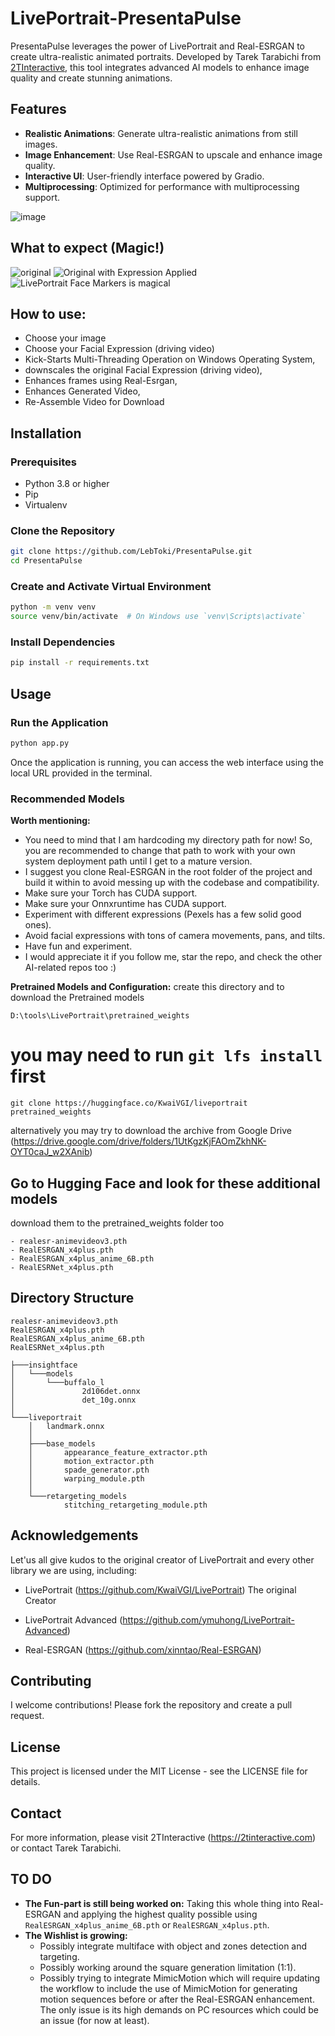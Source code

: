 # LivePortrait-PresentaPulse

PresentaPulse leverages the power of LivePortrait and Real-ESRGAN to create ultra-realistic animated portraits. Developed by Tarek Tarabichi from [2TInteractive](https://2tinteractive.com), this tool integrates advanced AI models to enhance image quality and create stunning animations.

## Features

- **Realistic Animations**: Generate ultra-realistic animations from still images.
- **Image Enhancement**: Use Real-ESRGAN to upscale and enhance image quality.
- **Interactive UI**: User-friendly interface powered by Gradio.
- **Multiprocessing**: Optimized for performance with multiprocessing support.

![image](https://github.com/user-attachments/assets/913378a1-406d-4a63-b00d-1f1ef3426ff7)

## What to expect (Magic!)
![original](https://github.com/user-attachments/assets/79297188-24dc-4841-83f8-decaf9d67f0a)
![Original with Expression Applied](https://github.com/user-attachments/assets/da6dcde1-7772-4356-bcf5-5b74a8cbf4c4)
![LivePortrait Face Markers is magical](https://github.com/user-attachments/assets/fcb28cb4-f519-4aa5-b7eb-68d655394666)


## How to use:
- Choose your image
- Choose your Facial Expression (driving video)
- Kick-Starts Multi-Threading Operation on Windows Operating System,
- downscales the original Facial Expression (driving video),
- Enhances frames using Real-Esrgan,
- Enhances Generated Video,
- Re-Assemble Video for Download
  
## Installation

### Prerequisites

- Python 3.8 or higher
- Pip
- Virtualenv

### Clone the Repository

```sh
git clone https://github.com/LebToki/PresentaPulse.git
cd PresentaPulse
```

### Create and Activate Virtual Environment
```sh
python -m venv venv
source venv/bin/activate  # On Windows use `venv\Scripts\activate`
```

### Install Dependencies
```sh
pip install -r requirements.txt
```

## Usage

### Run the Application
```sh
python app.py
```
Once the application is running, you can access the web interface using the local URL provided in the terminal.

### Recommended Models

**Worth mentioning:**
- You need to mind that I am hardcoding my directory path for now! So, you are recommended to change that path to work with your own system deployment path until I get to a mature version.
- I suggest you clone Real-ESRGAN in the root folder of the project and build it within to avoid messing up with the codebase and compatibility.
- Make sure your Torch has CUDA support.
- Make sure your Onnxruntime has CUDA support.
- Experiment with different expressions (Pexels has a few solid good ones).
- Avoid facial expressions with tons of camera movements, pans, and tilts.
- Have fun and experiment.
- I would appreciate it if you follow me, star the repo, and check the other AI-related repos too :)

**Pretrained Models and Configuration:**
create this directory and to download the Pretrained models 
```text
D:\tools\LivePortrait\pretrained_weights
```

# you may need to run `git lfs install` first
```text
git clone https://huggingface.co/KwaiVGI/liveportrait pretrained_weights
```
alternatively you may try to download the archive from Google Drive
(https://drive.google.com/drive/folders/1UtKgzKjFAOmZkhNK-OYT0caJ_w2XAnib)

## Go to Hugging Face and look for these additional models 
download them to the pretrained_weights folder too

```plaintext
- realesr-animevideov3.pth
- RealESRGAN_x4plus.pth
- RealESRGAN_x4plus_anime_6B.pth
- RealESRNet_x4plus.pth
```

## Directory Structure

```plaintext
realesr-animevideov3.pth
RealESRGAN_x4plus.pth
RealESRGAN_x4plus_anime_6B.pth
RealESRNet_x4plus.pth

├───insightface
│   └───models
│       └───buffalo_l
│               2d106det.onnx
│               det_10g.onnx
│               
└───liveportrait
    │   landmark.onnx
    │   
    ├───base_models
    │       appearance_feature_extractor.pth
    │       motion_extractor.pth
    │       spade_generator.pth
    │       warping_module.pth
    │       
    └───retargeting_models
            stitching_retargeting_module.pth
```

## Acknowledgements

Let'us all give kudos to the original creator of LivePortrait and every other library we are using, including:

- LivePortrait (https://github.com/KwaiVGI/LivePortrait)
The original Creator

- LivePortrait Advanced (https://github.com/ymuhong/LivePortrait-Advanced)
- Real-ESRGAN (https://github.com/xinntao/Real-ESRGAN)

## Contributing

I welcome contributions! Please fork the repository and create a pull request.

## License

This project is licensed under the MIT License - see the LICENSE file for details.

## Contact

For more information, please visit 2TInteractive (https://2tinteractive.com) or contact Tarek Tarabichi.


## TO DO

- **The Fun-part is still being worked on:** Taking this whole thing into Real-ESRGAN and applying the highest quality possible using `RealESRGAN_x4plus_anime_6B.pth` or `RealESRGAN_x4plus.pth`.
- **The Wishlist is growing:**
  - Possibly integrate multiface with object and zones detection and targeting.
  - Possibly working around the square generation limitation (1:1).
  - Possibly trying to integrate MimicMotion which will require updating the workflow to include the use of MimicMotion for generating motion sequences before or after the Real-ESRGAN enhancement. The only issue is its high demands on PC resources which could be an issue (for now at least).



